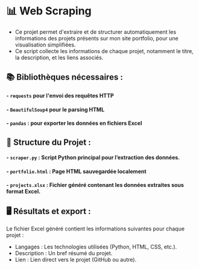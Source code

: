 # 📊 Web Scraping

- Ce projet permet d'extraire et de structurer automatiquement les informations des projets présents sur mon site portfolio, pour une visualisation simplifiées. 
- Ce script collecte les informations de chaque projet, notamment le titre, la description, et les liens associés.

## 📚 Bibliothèques nécessaires : 
#### - `requests` pour l'envoi des requêtes HTTP
#### - `BeautifulSoup4` pour le parsing HTML
#### - `pandas` : pour exporter les données en fichiers Excel 

## 📂 Structure du Projet : 
#### - `scraper.py` : Script Python principal pour l’extraction des données.
#### - `portfolio.html` : Page HTML sauvegardée localement
#### - `projects.xlsx` : Fichier généré contenant les données extraites sous format Excel.

## 🖥️ Résultats et export :
Le fichier Excel généré contient les informations suivantes pour chaque projet :
- Langages : Les technologies utilisées (Python, HTML, CSS, etc.).
- Description : Un bref résumé du projet.
- Lien : Lien direct vers le projet (GitHub ou autre).
